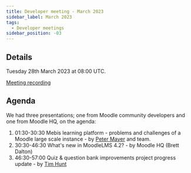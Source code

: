 ```yaml
---
title: Developer meeting - March 2023
sidebar_label: March 2023
tags:
  - Developer meetings
sidebar_position: -03
---
```


## Details

Tuesday 28th March 2023 at 08:00 UTC.

[Meeting recording](https://moodle.org/mod/bigbluebuttonbn/bbb_view.php?action=play&bn=1&rid=23&rtype=video)

## Agenda

We had three presentations; one from Moodle community developers and one from Moodle HQ, on the agenda:

1. 01:30-30:30 Mebis learning platform - problems and challenges of a Moodle large scale instance - by [Peter Mayer](https://moodle.org/user/profile.php?id=2814512) and team.
2. 30:30-46:30 What's new in MoodleLMS 4.2? - by Moodle HQ (Brett Dalton)
3. 46:30-57:00 Quiz & question bank improvements project progress update - by [Tim Hunt](https://moodle.org/user/profile.php?id=93821)

<!--cspell:ignore Mebis -->
